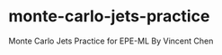 # monte-carlo-jets-practice
Monte Carlo Jets Practice for EPE-ML
By Vincent Chen
<running instructions>
<expected output> 
